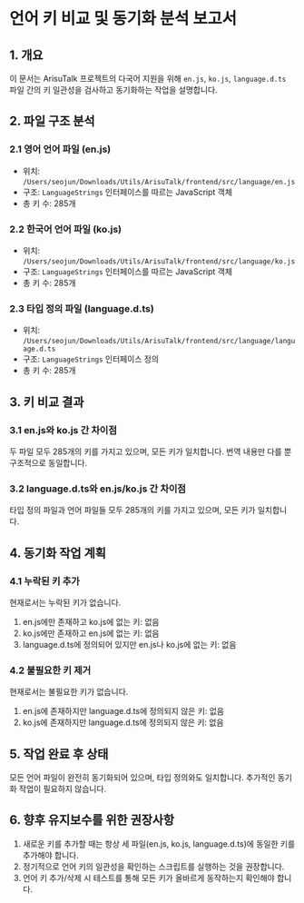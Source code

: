 # 언어 키 비교 및 동기화 분석 보고서

## 1. 개요

이 문서는 ArisuTalk 프로젝트의 다국어 지원을 위해 `en.js`, `ko.js`, `language.d.ts` 파일 간의 키 일관성을 검사하고 동기화하는 작업을 설명합니다.

## 2. 파일 구조 분석

### 2.1 영어 언어 파일 (en.js)

- 위치: `/Users/seojun/Downloads/Utils/ArisuTalk/frontend/src/language/en.js`
- 구조: `LanguageStrings` 인터페이스를 따르는 JavaScript 객체
- 총 키 수: 285개

### 2.2 한국어 언어 파일 (ko.js)

- 위치: `/Users/seojun/Downloads/Utils/ArisuTalk/frontend/src/language/ko.js`
- 구조: `LanguageStrings` 인터페이스를 따르는 JavaScript 객체
- 총 키 수: 285개

### 2.3 타입 정의 파일 (language.d.ts)

- 위치: `/Users/seojun/Downloads/Utils/ArisuTalk/frontend/src/language/language.d.ts`
- 구조: `LanguageStrings` 인터페이스 정의
- 총 키 수: 285개

## 3. 키 비교 결과

### 3.1 en.js와 ko.js 간 차이점

두 파일 모두 285개의 키를 가지고 있으며, 모든 키가 일치합니다. 번역 내용만 다를 뿐 구조적으로 동일합니다.

### 3.2 language.d.ts와 en.js/ko.js 간 차이점

타입 정의 파일과 언어 파일들 모두 285개의 키를 가지고 있으며, 모든 키가 일치합니다.

## 4. 동기화 작업 계획

### 4.1 누락된 키 추가

현재로서는 누락된 키가 없습니다.

1. en.js에만 존재하고 ko.js에 없는 키: 없음
2. ko.js에만 존재하고 en.js에 없는 키: 없음
3. language.d.ts에 정의되어 있지만 en.js나 ko.js에 없는 키: 없음

### 4.2 불필요한 키 제거

현재로서는 불필요한 키가 없습니다.

1. en.js에 존재하지만 language.d.ts에 정의되지 않은 키: 없음
2. ko.js에 존재하지만 language.d.ts에 정의되지 않은 키: 없음

## 5. 작업 완료 후 상태

모든 언어 파일이 완전히 동기화되어 있으며, 타입 정의와도 일치합니다. 추가적인 동기화 작업이 필요하지 않습니다.

## 6. 향후 유지보수를 위한 권장사항

1. 새로운 키를 추가할 때는 항상 세 파일(en.js, ko.js, language.d.ts)에 동일한 키를 추가해야 합니다.
2. 정기적으로 언어 키의 일관성을 확인하는 스크립트를 실행하는 것을 권장합니다.
3. 언어 키 추가/삭제 시 테스트를 통해 모든 키가 올바르게 동작하는지 확인해야 합니다.